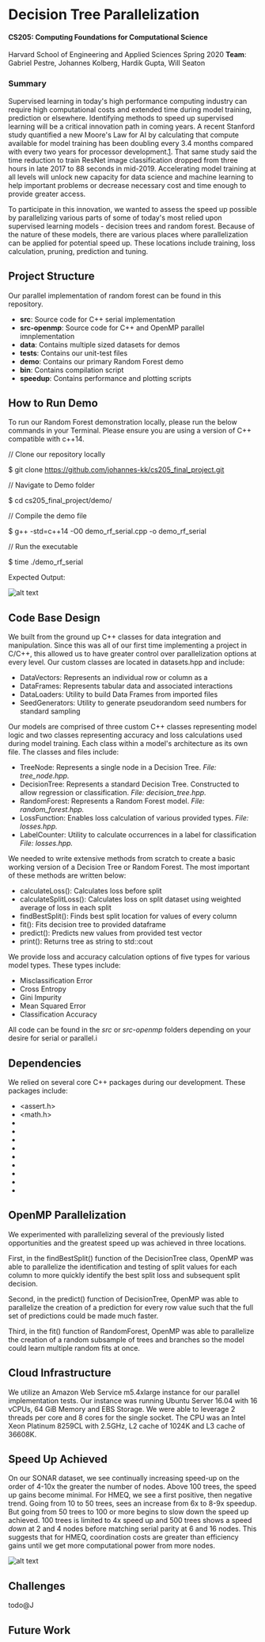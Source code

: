 # Decision Tree Parallelization
#### CS205: Computing Foundations for Computational Science
Harvard School of Engineering and Applied Sciences
Spring 2020
**Team**: Gabriel Pestre, Johannes Kolberg, Hardik Gupta, Will Seaton

### Summary
Supervised learning in today's high performance computing industry can require high computational costs and extended time during model training, prediction or elsewhere. Identifying methods to speed up supervised learning will be a critical innovation path in coming years. A recent Stanford study quantified a new Moore's Law for AI by calculating that compute available for model training has been doubling every 3.4 months compared with every two years for processor development.[1](https://www.computerweekly.com/news/252475371/Stanford-University-finds-that-AI-is-outpacing-Moores-Law "Computer Weekly"). That same study said the time reduction to train ResNet image classification dropped from three hours in late 2017 to 88 seconds in mid-2019. Accelerating model training at all levels will unlock new capacity for data science and machine learning to help important problems or decrease necessary cost and time enough to provide greater access.

To participate in this innovation, we wanted to assess the speed up possible by parallelizing various parts of some of today's most relied upon supervised learning models - decision trees and random forest. Because of the nature of these models, there are various places where parallelization can be applied for potential speed up. These locations include training, loss calculation, pruning, prediction and tuning.

## Project Structure
Our parallel implementation of random forest can be found in this repository.
- **src**: Source code for C++ serial implementation
- **src-openmp**: Source code for C++ and OpenMP parallel imnplementation
- **data**: Contains multiple sized datasets for demos
- **tests**: Contains our unit-test files
- **demo**: Contains our primary Random Forest demo
- **bin**: Contains compilation script
- **speedup**: Contains performance and plotting scripts

## How to Run Demo
To run our Random Forest demonstration locally, please run the below commands in your Terminal. Please ensure you are using a version of C++ compatible with c++14.

// Clone our repository locally

$ git clone https://github.com/johannes-kk/cs205_final_project.git

// Navigate to Demo folder

$ cd cs205_final_project/demo/

// Compile the demo file

$ g++ -std=c++14 -O0 demo_rf_serial.cpp -o demo_rf_serial

// Run the executable

$ time ./demo_rf_serial

Expected Output:

![alt text](https://github.com/johannes-kk/cs205_final_project/blob/readme/demo/RF_Serial_Demo.png "Output Preview")

## Code Base Design
We built from the ground up C++ classes for data integration and manipulation. Since this was all of our first time implementing a project in C/C++, this allowed us to have greater control over parallelization options at every level. Our custom classes are located in datasets.hpp and include:
- DataVectors: Represents an individual row or column as a <vector>
- DataFrames: Represents tabular data and associated interactions
- DataLoaders: Utility to build Data Frames from imported files
- SeedGenerators: Utility to generate pseudorandom seed numbers for standard sampling

Our models are comprised of three custom C++ classes representing model logic and two classes representing accuracy and loss calculations used during model training. Each class within a model's architecture as its own file. The classes and files include:
- TreeNode: Represents a single node in a Decision Tree. *File: tree_node.hpp.*
- DecisionTree: Represents a standard Decision Tree. Constructed to allow regression or classification. *File: decision_tree.hpp.*
- RandomForest: Represents a Random Forest model. *File: random_forest.hpp.*
- LossFunction: Enables loss calculation of various provided types. *File: losses.hpp.*
- LabelCounter: Utility to calculate occurrences in a label for classification *File: losses.hpp.*

We needed to write extensive methods from scratch to create a basic working version of a Decision Tree or Random Forest. The most important of these methods are written below:
- calculateLoss(): Calculates loss before split
- calculateSplitLoss(): Calculates loss on split dataset using weighted average of loss in each split
- findBestSplit(): Finds best split location for values of every column
- fit(): Fits decision tree to provided dataframe
- predict(): Predicts new values from provided test vector
- print(): Returns tree as string to std::cout

We provide loss and accuracy calculation options of five types for various model types. These types include:
- Misclassification Error
- Cross Entropy
- Gini Impurity
- Mean Squared Error
- Classification Accuracy

All code can be found in the *src* or *src-openmp* folders depending on your desire for serial or parallel.i

## Dependencies
We relied on several core C++ packages during our development. These packages include:
- <assert.h>
- <math.h>
- <cmath>
- <iostream>
- <fstream>
- <sstream>
- <iomanip>
- <vector>
- <random>
- <algorithm>
- <string>

## OpenMP Parallelization
We experimented with parallelizing several of the previously listed opportunities and the greatest speed up was achieved in three locations.

First, in the findBestSplit() function of the DecisionTree class, OpenMP was able to parallelize the identification and testing of split values for each column to more quickly identify the best split loss and subsequent split decision.

Second, in the predict() function of DecisionTree, OpenMP was able to parallelize the creation of a prediction for every row value such that the full set of predictions could be made much faster.

Third, in the fit() function of RandomForest, OpenMP was able to parallelize the creation of a random subsample of trees and branches so the model could learn multiple random fits at once.

## Cloud Infrastructure
We utilize an Amazon Web Service m5.4xlarge instance for our parallel implementation tests. Our instance was running Ubuntu Server 16.04 with 16 vCPUs, 64 GiB Memory and EBS Storage. We were able to leverage 2 threads per core and 8 cores for the single socket. The CPU was an Intel Xeon Platinum 8259CL with 2.5GHz, L2 cache of 1024K and L3 cache of 36608K.

## Speed Up Achieved
On our SONAR dataset, we see continually increasing speed-up on the order of 4-10x the greater the number of nodes. Above 100 trees, the speed up gains become minimal. For HMEQ, we see a first positive, then negative trend. Going from 10 to 50 trees, sees an increase from 6x to 8-9x speedup. But going from 50 trees to 100 or more begins to slow down the speed up achieved. 100 trees is limited to 4x speed up and 500 trees shows a speed *down* at 2 and 4 nodes before matching serial parity at 6 and 16 nodes. This suggests that for HMEQ, coordination costs are greater than efficiency gains until we get more computational power from more nodes.

![alt text](https://github.com/johannes-kk/cs205_final_project/blob/readme/speedup/SpeedUp_OpenMP.png "OpenMP Achieved Speed Up")

## Challenges
todo@J

## Future Work
